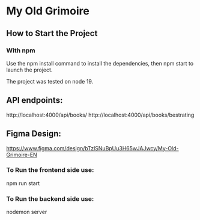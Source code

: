 # My Old Grimoire

## How to Start the Project

### With npm

Use the npm install command to install the dependencies, then npm start to launch the project.

The project was tested on node 19.

## API endpoints:

http://localhost:4000/api/books/
http://localhost:4000/api/books/bestrating

## Figma Design:

https://www.figma.com/design/bTzlSNuBpUu3H65wJAJwcy/My-Old-Grimoire-EN

### To Run the frontend side use:

npm run start

### To Run the backend side use:

nodemon server
